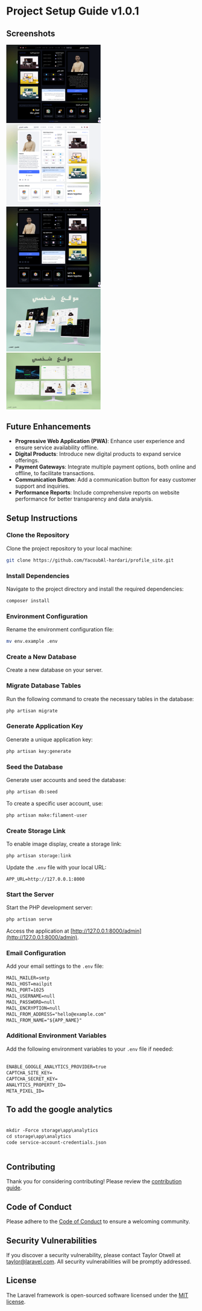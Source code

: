 # Project Setup Guide v1.0.1

## Screenshots
<img src="https://raw.githubusercontent.com/YacoubAl-hardari/profile_site/main/screencapture-profile-site-test-2024-05-04-03_33_10.png" alt="Screenshot 1" style="width:250px; margin-right:10px;"> <img src="https://raw.githubusercontent.com/YacoubAl-hardari/profile_site/main/screencapture-profile-site-test-2024-05-04-03_33_33.png" alt="Screenshot 2" style="width:250px; margin-right:10px;"> <img src="https://raw.githubusercontent.com/YacoubAl-hardari/profile_site/main/screencapture-profile-site-test-2024-05-04-03_33_20.png" alt="Screenshot 3" style="width:250px; margin-right:10px;"> <img src="https://raw.githubusercontent.com/YacoubAl-hardari/profile_site/main/1.jpg" alt="Screenshot 4" style="width:250px; margin-right:10px;"> <img src="https://raw.githubusercontent.com/YacoubAl-hardari/profile_site/main/2.jpg" alt="Screenshot 5" style="width:250px; margin-right:10px;">

## Future Enhancements
- **Progressive Web Application (PWA)**: Enhance user experience and ensure service availability offline.
- **Digital Products**: Introduce new digital products to expand service offerings.
- **Payment Gateways**: Integrate multiple payment options, both online and offline, to facilitate transactions.
- **Communication Button**: Add a communication button for easy customer support and inquiries.
- **Performance Reports**: Include comprehensive reports on website performance for better transparency and data analysis.

## Setup Instructions

### Clone the Repository
Clone the project repository to your local machine:
```bash
git clone https://github.com/YacoubAl-hardari/profile_site.git
```

### Install Dependencies
Navigate to the project directory and install the required dependencies:
```bash
composer install
```

### Environment Configuration
Rename the environment configuration file:
```bash
mv env.example .env
```


### Create a New Database
Create a new database on your server.

### Migrate Database Tables
Run the following command to create the necessary tables in the database:
```bash
php artisan migrate
```

### Generate Application Key
Generate a unique application key:
```bash
php artisan key:generate
```


### Seed the Database
Generate user accounts and seed the database:
```bash
php artisan db:seed
```
To create a specific user account, use:
```bash
php artisan make:filament-user
```

### Create Storage Link
To enable image display, create a storage link:
```bash
php artisan storage:link
```
Update the `.env` file with your local URL:
```env
APP_URL=http://127.0.0.1:8000
```

### Start the Server
Start the PHP development server:
```bash
php artisan serve
```
Access the application at [http://127.0.0.1:8000/admin](http://127.0.0.1:8000/admin).

### Email Configuration
Add your email settings to the `.env` file:
```env
MAIL_MAILER=smtp
MAIL_HOST=mailpit
MAIL_PORT=1025
MAIL_USERNAME=null
MAIL_PASSWORD=null
MAIL_ENCRYPTION=null
MAIL_FROM_ADDRESS="hello@example.com"
MAIL_FROM_NAME="${APP_NAME}"
```

### Additional Environment Variables
Add the following environment variables to your `.env` file if needed:
```env

ENABLE_GOOGLE_ANALYTICS_PROVIDER=true
CAPTCHA_SITE_KEY=
CAPTCHA_SECRET_KEY=
ANALYTICS_PROPERTY_ID=
META_PIXEL_ID=
```


## To add the google analytics

```

mkdir -Force storage\app\analytics
cd storage\app\analytics
code service-account-credentials.json


```

## Contributing
Thank you for considering contributing! Please review the [contribution guide](https://laravel.com/docs/contributions).

## Code of Conduct
Please adhere to the [Code of Conduct](https://laravel.com/docs/contributions#code-of-conduct) to ensure a welcoming community.

## Security Vulnerabilities
If you discover a security vulnerability, please contact Taylor Otwell at [taylor@laravel.com](mailto:taylor@laravel.com). All security vulnerabilities will be promptly addressed.

## License
The Laravel framework is open-sourced software licensed under the [MIT license](https://opensource.org/licenses/MIT).

